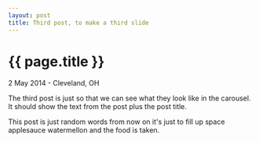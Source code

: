 ```yaml
---
layout: post
title: Third post, to make a third slide
---
```


{{ page.title }}
================

<p class="meta">2 May 2014 - Cleveland, OH</p>

The third post is just so that we can see what they look like in the carousel. It should show the text from the post plus the post title.

This post is just random words from now on it's just to fill up space applesauce watermellon and the food is taken.